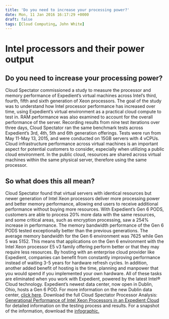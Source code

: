 ```yaml
---
title: 'Do you need to increase your processing power?'
date: Mon, 11 Jan 2016 16:17:29 +0000
draft: false
tags: [Cloud Computing, John White]
---
```


**Intel processors and their power output**
===========================================

**Do you need to increase your processing power?**
--------------------------------------------------

Cloud Spectator commissioned a study to measure the processor and memory performance of Expedient’s virtual machines across Intel’s third, fourth, fifth and sixth generation of Xeon processors. The goal of the study was to understand how Intel processor performance has increased over time, using Expedient’s virtual environment as a practical cloud compute to test in. RAM performance was also examined to account for the overall performance of the server. Recording results from nine test iterations over three days, Cloud Spectator ran the same benchmark tests across Expedient’s 3rd, 4th, 5th and 6th generation offerings. Tests were run from May 11-May 13, 2015, and were conducted on 15GB servers with 4 vCPUs. Cloud infrastructure performance across virtual machines is an important aspect for potential customers to consider, especially when utilizing a public cloud environment. In the public cloud, resources are shared across virtual machines within the same physical server, therefore using the same processor.

**So what does this all mean?**
-------------------------------

Cloud Spectator found that virtual servers with identical resources but newer generation of Intel Xeon processors deliver more processing power and better memory performance, allowing end users to receive additional performance without buying more resources. With Expedient’s Gen 6 PODS, customers are able to process 20% more data with the same resources, and some critical areas, such as encryption processing, saw a 254% increase in performance. The memory bandwidth performance of the Gen 6 PODS tested exceptionally better than the previous generations. The average memory bandwidth for the Gen 6 environment was 7625 while Gen 5 was 5152. This means that applications on the Gen 6 environment with the Intel Xeon processor E5 v3 family offering perform better or that they may require less resources. By hosting with an enterprise cloud provider like Expedient, companies can benefit from constantly improving performance instead of waiting 3-5 years for hardware refresh cycles. In addition, another added benefit of hosting is the time, planning and manpower that you would spend if you implemented your own hardware. All of these tasks are eliminated when you work with Expedient, powered by the latest Intel® Cloud technology. Expedient’s newest data center, now open in Dublin, Ohio, hosts a Gen 6 POD. For more information on the new Dublin data center, [click here](https://www.expedient.com/dublinexpansion/). Download the full Cloud Spectator Processor Analysis: [Generational Performance of Intel Xeon Processors in an Expedient Cloud](http://bit.ly/1MT95mT) for detailed information on the testing process and results. For a snapshot of the information, download the [infographic.](http://bit.ly/1KSqN5J)